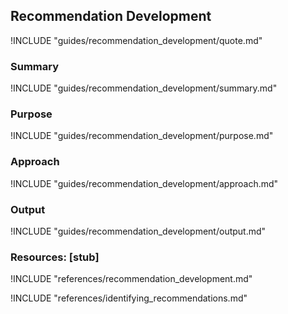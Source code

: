 ## Recommendation Development

!INCLUDE "guides/recommendation_development/quote.md"

### Summary

!INCLUDE "guides/recommendation_development/summary.md"

### Purpose

!INCLUDE "guides/recommendation_development/purpose.md"

### Approach

!INCLUDE "guides/recommendation_development/approach.md"

### Output

!INCLUDE "guides/recommendation_development/output.md"

### Resources: [stub]

!INCLUDE "references/recommendation_development.md"

!INCLUDE "references/identifying_recommendations.md"

